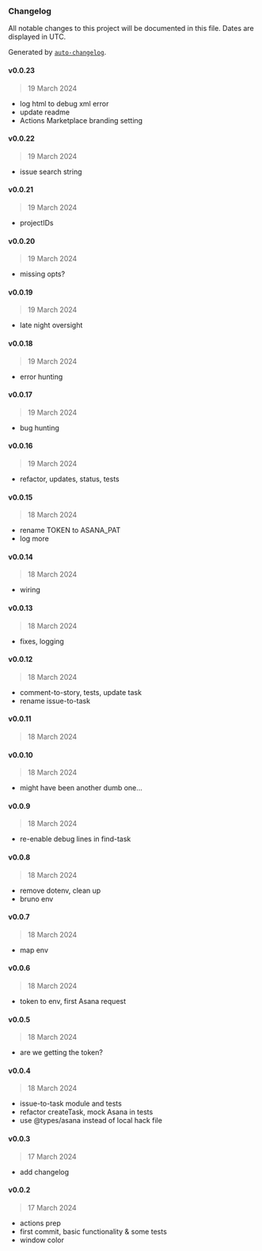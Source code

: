 ### Changelog

All notable changes to this project will be documented in this file. Dates are displayed in UTC.

Generated by [`auto-changelog`](https://github.com/CookPete/auto-changelog).

#### v0.0.23

> 19 March 2024

- log html to debug xml error
- update readme
- Actions Marketplace branding setting

#### v0.0.22

> 19 March 2024

- issue search string

#### v0.0.21

> 19 March 2024

- projectIDs

#### v0.0.20

> 19 March 2024

- missing opts?

#### v0.0.19

> 19 March 2024

- late night oversight

#### v0.0.18

> 19 March 2024

- error hunting

#### v0.0.17

> 19 March 2024

- bug hunting

#### v0.0.16

> 19 March 2024

- refactor, updates, status, tests

#### v0.0.15

> 18 March 2024

- rename TOKEN to ASANA_PAT
- log more

#### v0.0.14

> 18 March 2024

- wiring

#### v0.0.13

> 18 March 2024

- fixes, logging

#### v0.0.12

> 18 March 2024

- comment-to-story, tests, update task
- rename issue-to-task

#### v0.0.11

> 18 March 2024

#### v0.0.10

> 18 March 2024

- might have been another dumb one...

#### v0.0.9

> 18 March 2024

- re-enable debug lines in find-task

#### v0.0.8

> 18 March 2024

- remove dotenv, clean up
- bruno env

#### v0.0.7

> 18 March 2024

- map env

#### v0.0.6

> 18 March 2024

- token to env, first Asana request

#### v0.0.5

> 18 March 2024

- are we getting the token?

#### v0.0.4

> 18 March 2024

- issue-to-task module and tests
- refactor createTask, mock Asana in tests
- use @types/asana instead of local hack file

#### v0.0.3

> 17 March 2024

- add changelog

#### v0.0.2

> 17 March 2024

- actions prep
- first commit, basic functionality & some tests
- window color
